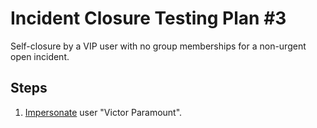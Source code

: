 # Incident Closure Testing Plan #3

Self-closure by a VIP user with no group memberships for a non-urgent open incident.

## Steps

1. [Impersonate](../Impersonation.md) user "Victor Paramount".
